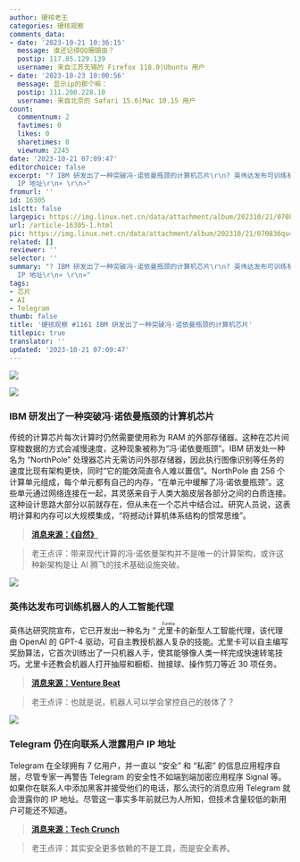 ```yaml
---
author: 硬核老王
categories: 硬核观察
comments_data:
- date: '2023-10-21 10:36:15'
  message: 谁还记得QQ珊瑚虫？
  postip: 117.85.129.139
  username: 来自江苏无锡的 Firefox 118.0|Ubuntu 用户
- date: '2023-10-23 10:00:56'
  message: 显示ip的那个嘛：
  postip: 111.200.228.10
  username: 来自北京的 Safari 15.6|Mac 10.15 用户
count:
  commentnum: 2
  favtimes: 0
  likes: 0
  sharetimes: 0
  viewnum: 2245
date: '2023-10-21 07:09:47'
editorchoice: false
excerpt: "? IBM 研发出了一种突破冯·诺依曼瓶颈的计算机芯片\r\n? 英伟达发布可训练机器人的人工智能代理\r\n? Telegram 仍在向联系人泄露用户
  IP 地址\r\n» \r\n»"
fromurl: ''
id: 16305
islctt: false
largepic: https://img.linux.net.cn/data/attachment/album/202310/21/070836qu47yhrgm4eemurc.jpg
url: /article-16305-1.html
pic: https://img.linux.net.cn/data/attachment/album/202310/21/070836qu47yhrgm4eemurc.jpg.thumb.jpg
related: []
reviewer: ''
selector: ''
summary: "? IBM 研发出了一种突破冯·诺依曼瓶颈的计算机芯片\r\n? 英伟达发布可训练机器人的人工智能代理\r\n? Telegram 仍在向联系人泄露用户
  IP 地址\r\n» \r\n»"
tags:
- 芯片
- AI
- Telegram
thumb: false
title: '硬核观察 #1161 IBM 研发出了一种突破冯·诺依曼瓶颈的计算机芯片'
titlepic: true
translator: ''
updated: '2023-10-21 07:09:47'
---
```


![](https://img.linux.net.cn/data/attachment/album/202310/21/070836qu47yhrgm4eemurc.jpg)


![](https://img.linux.net.cn/data/attachment/album/202310/21/070839o4r223o8j88l5tut.jpg)


### IBM 研发出了一种突破冯·诺依曼瓶颈的计算机芯片


传统的计算芯片每次计算时仍然需要使用称为 RAM 的外部存储器。这种在芯片间穿梭数据的方式会减慢速度，这种现象被称为“冯·诺依曼瓶颈”。IBM 研发处一种名为 “NorthPole” 处理器芯片无需访问外部存储器，因此执行图像识别等任务的速度比现有架构更快，同时“它的能效简直令人难以置信”。NorthPole 由 256 个计算单元组成，每个单元都有自己的内存，“在单元中缓解了冯·诺依曼瓶颈”。这些单元通过网络连接在一起，其灵感来自于人类大脑皮层各部分之间的白质连接。这种设计思路大部分以前就存在，但从未在一个芯片中结合过。研究人员说，这表明计算和内存可以大规模集成，“将撼动计算机体系结构的惯常思维”。



> 
> **[消息来源：《自然》](https://www.nature.com/articles/d41586-023-03267-0)**
> 
> 
> 



> 
> 老王点评：带来现代计算的冯·诺依曼架构并不是唯一的计算架构，或许这种新架构是让 AI 腾飞的技术基础设施突破。
> 
> 
> 


![](https://img.linux.net.cn/data/attachment/album/202310/21/070849wwkzkwhtds1zzvne.jpg)


### 英伟达发布可训练机器人的人工智能代理


英伟达研究院宣布，它已开发出一种名为 “<ruby> 尤里卡 <rt>  Eureka </rt></ruby> 的新型人工智能代理，该代理由 OpenAI 的 GPT-4 驱动，可自主教授机器人复杂的技能。尤里卡可以自主编写奖励算法，它首次训练出了一只机器人手，使其能够像人类一样完成快速转笔技巧。尤里卡还教会机器人打开抽屉和橱柜、抛接球、操作剪刀等近 30 项任务。



> 
> **[消息来源：Venture Beat](https://venturebeat.com/ai/new-nvidia-ai-agent-powered-by-gpt-4-can-train-robots/)**
> 
> 
> 



> 
> 老王点评：也就是说，机器人可以学会掌控自己的肢体了？
> 
> 
> 


![](https://img.linux.net.cn/data/attachment/album/202310/21/070937tx13n0kzubtb1tux.jpg)


### Telegram 仍在向联系人泄露用户 IP 地址


Telegram 在全球拥有 7 亿用户，并一直以 “安全” 和 “私密” 的信息应用程序自居，尽管专家一再警告 Telegram 的安全性不如端到端加密应用程序 Signal 等。如果你在联系人中添加黑客并接受他们的电话，那么流行的消息应用 Telegram 就会泄露你的 IP 地址。尽管这一事实多年前就已为人所知，但技术含量较低的新用户可能还不知道。



> 
> **[消息来源：Tech Crunch](https://techcrunch.com/2023/10/19/telegram-is-still-leaking-user-ip-addresses-to-contacts/)**
> 
> 
> 



> 
> 老王点评：其实安全更多依赖的不是工具，而是安全素养。
> 
> 
>